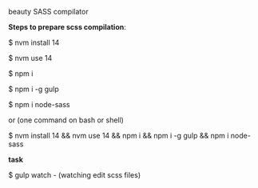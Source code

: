 beauty SASS compilator

**Steps to prepare scss compilation**:

$ nvm install 14

$ nvm use 14

$ npm i

$ npm i -g gulp

$ npm i node-sass


or (one command on bash or shell)

$ nvm install 14 && nvm use 14 && npm i && npm i -g gulp && npm i node-sass

**task**

$ gulp watch - (watching edit scss files)
